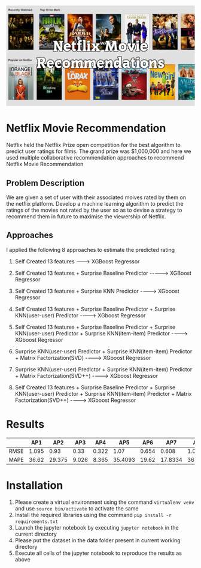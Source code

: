 
<img src='./images/netflix-q.jpg'>

# Netflix Movie Recommendation 


Netflix held the Netflix Prize open competition for the best algorithm to predict user ratings for films. The grand prize was $1,000,000 and here we used multiple collaborative recommendation approaches to recommend Netflix Movie Recommendation

## Problem Description

We are given a set of user with their associated moives rated by them on the netflix platform.
Develop a machine learning algorithm to predict the ratings of the movies not rated by the user so as to devise a strategy to recommend them in future to maximise the viewership of Netflix.


## Approaches 

I applied the following 8 approaches to estimate the predicted rating 

1. Self Created 13 features ---> XGBoost Regressor
2. Self Created 13 features + Surprise Baseline Predictor -----> XGBoost Regressor
3. Self Created 13 features + Surprise KNN Predictor ----> XGboost Regressor
4. Self Created 13 features + Surprise Baseline Predictor + Surprise KNN(user-user) Predictor ----> XGboost Regressor

5. Self Created 13 features + Surprise Baseline Predictor + Surprise KNN(user-user) Predictor + Surprise KNN(item-item) Predictor  ----> XGboost Regressor

6. Surprise KNN(user-user) Predictor + Surprise KNN(item-item) Predictor + Matrix Factorization(SVD)  ----> XGboost Regressor

7. Surprise KNN(user-user) Predictor + Surprise KNN(item-item) Predictor + Matrix Factorization(SVD++)  ----> XGboost Regressor

8. Self Created 13 features + Surprise Baseline Predictor + Surprise KNN(user-user) Predictor + Surprise KNN(item-item) Predictor + Matrix Factorization(SVD++)  ----> XGboost Regressor


# Results

|    | AP1   | AP2    | AP3   | AP4   | AP5    | AP6   | AP7     | AP8    |
|----|-------|--------|-------|-------|--------|-------|---------|--------|
| RMSE | 1.095 | 0.93   | 0.33  | 0.322 | 1.07   | 0.654 | 0.608   | 1.09   |
| MAPE | 36.62 | 29.375 | 9.026 | 8.365 | 35.4093| 19.62 | 17.8334 | 36.3331|



# Installation
1. Please create a virtual environment using the command `virtualenv venv` and use `source bin/activate` to activate the same
2. Install the required libraries using the command `pip install -r requirements.txt`
3. Launch the jupyter notebook by executing `jupyter notebook` in the current directory
4. Please put the dataset in the data folder present in current working directory 
5. Execute all cells of the jupyter notebook to reproduce the results as above



